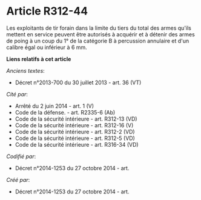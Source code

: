 # Article R312-44

Les exploitants de tir forain dans la limite du tiers du total des armes qu'ils mettent en service peuvent être autorisés à
acquérir et à détenir des armes de poing à un coup du 1° de la catégorie B à percussion annulaire et d'un calibre égal ou
inférieur à 6 mm.

**Liens relatifs à cet article**

_Anciens textes_:

  - Décret n°2013-700 du 30 juillet 2013 - art. 36 (VT)

_Cité par_:

  - Arrêté du 2 juin 2014 - art. 1 (V)
  - Code de la défense. - art. R2335-6 (Ab)
  - Code de la sécurité intérieure - art. R312-13 (VD)
  - Code de la sécurité intérieure - art. R312-16 (V)
  - Code de la sécurité intérieure - art. R312-2 (VD)
  - Code de la sécurité intérieure - art. R312-5 (VD)
  - Code de la sécurité intérieure - art. R316-34 (VD)

_Codifié par_:

  - Décret n°2014-1253 du 27 octobre 2014 - art.

_Créé par_:

  - Décret n°2014-1253 du 27 octobre 2014 - art.
